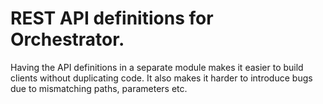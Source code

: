 # REST API definitions for Orchestrator.

Having the API definitions in a separate module makes it easier
to build clients without duplicating code. It also makes it
harder to introduce bugs due to mismatching paths, parameters etc.
